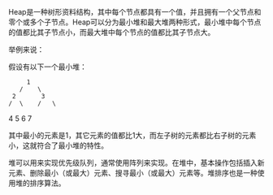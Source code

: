 

Heap是一种树形资料结构，其中每个节点都具有一个值，并且拥有一个父节点和零个或多个子节点。Heap可以分为最小堆和最大堆两种形式，最小堆中每个节点的值都比其子节点小，而最大堆中每个节点的值都比其子节点大。 

举例来说： 

假设有以下一个最小堆：

         1    
       /    \  
     2       3  
    /  \    /   \   
   4    5  6     7 

其中最小的元素是1，其它元素的值都比1大，而左子树的元素都比右子树的元素小，这就符合了最小堆的特性。

堆可以用来实现优先级队列，通常使用阵列来实现。在堆中，基本操作包括插入新元素、删除最小（或最大）元素、搜寻最小（或最大）元素等。堆排序也是一种使用堆的排序算法。